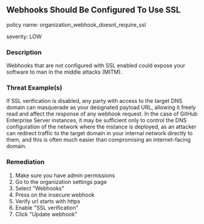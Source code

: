 
## Webhooks Should Be Configured To Use SSL
policy name: organization_webhook_doesnt_require_ssl

severity: LOW

### Description
Webhooks that are not configured with SSL enabled could expose your software to man in the middle attacks (MITM).

### Threat Example(s)
If SSL verification is disabled, any party with access to the target DNS domain can masquerade as your designated payload URL, allowing it freely read and affect the response of any webhook request.
In the case of GitHub Enterprise Server instances, it may be sufficient only to control the DNS configuration of the network where the instance is deployed, as an attacker can redirect traffic to the target domain in your internal network directly to them, and this is often much easier than compromising an internet-facing domain.



### Remediation
1. Make sure you have admin permissions
2. Go to the organization settings page
3. Select "Webhooks"
4. Press on the insecure webhook
5. Verify url starts with https
6. Enable "SSL verification"
7. Click "Update webhook"


